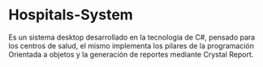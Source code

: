 # Hospitals-System
Es un sistema desktop desarrollado en la tecnología de C#, pensado para los centros de salud, el mismo implementa los pilares de la programación Orientada a objetos y la generación de reportes mediante Crystal Report.
